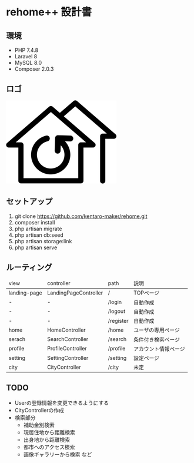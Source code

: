 # rehome++ 設計書

## 環境
* PHP 7.4.8
* Laravel 8
* MySQL 8.0
* Composer 2.0.3

## ロゴ
![rehome Logo](document-image/rehome_logo_w300.png)

## セットアップ
1. git clone https://github.com/kentaro-maker/rehome.git
2. composer install
3. php artisan migrate
4. php artisan db:seed
5. php artisan storage:link
6. php artisan serve

## ルーティング
<table>
    <thead>
        <tr>
            <td>view</td>
            <td>controller</td>
            <td>path</td>
            <td>説明</td>
        </tr>
    </thead>
    <tbody>
        <tr>
            <td>landing-page</td>
            <td>LandingPageController</td>
            <td>/</td>
            <td>TOPページ</td>
        </tr>
        <tr>
            <td>-</td>
            <td>-</td>
            <td>/login</td>
            <td>自動作成</td>
        </tr>
        <tr>
            <td>-</td>
            <td>-</td>
            <td>/logout</td>
            <td>自動作成</td>
        </tr>
        <tr>
            <td>-</td>
            <td>-</td>
            <td>/register</td>
            <td>自動作成</td>
        </tr>
        <tr>
            <td>home</td>
            <td>HomeController</td>
            <td>/home</td>
            <td>ユーザの専用ページ</td>
        </tr>
        <tr>
            <td>serach</td>
            <td>SearchController</td>
            <td>/search</td>
            <td>条件付き検索ページ</td>
        </tr>
        <tr>
            <td>profile</td>
            <td>ProfileController</td>
            <td>/profile</td>
            <td>アカウント情報ページ</td>
        </tr>
        <tr>
            <td>setting</td>
            <td>SettingController</td>
            <td>/setting</td>
            <td>設定ページ</td>
        </tr>
        <tr>
            <td>city</td>
            <td>CityController</td>
            <td>/city</td>
            <td>未定</td>
        </tr>
    </tbody>
</table>

## TODO
* Userの登録情報を変更できるようにする
* CityControllerの作成
* 検索部分 
    * 補助金別検索
    * 現居住地から距離検索
    * 出身地から距離検索
    * 都市へのアクセス検索
    * 画像ギャラリーから検索
    など